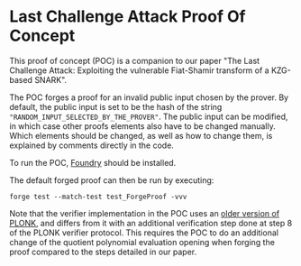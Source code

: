# Last Challenge Attack Proof Of Concept

This proof of concept (POC) is a companion to our paper "The Last Challenge Attack: Exploiting the vulnerable Fiat-Shamir transform of a KZG-based SNARK".

The POC forges a proof for an invalid public input chosen by the prover. 
By default, the public input is set to be the hash of the string `"RANDOM_INPUT_SELECTED_BY_THE_PROVER"`.
The public input can be modified, in which case other proofs elements also have to be changed manually. 
Which elements should be changed, as well as how to change them, is explained by comments directly in the code. 

To run the POC, [Foundry](https://book.getfoundry.sh/) should be installed. 

The default forged proof can then be run by executing: 

```
forge test --match-test test_ForgeProof -vvv
```

Note that the verifier implementation in the POC uses an [older version of PLONK](https://eprint.iacr.org/archive/2019/953/1584279907.pdf), and differs from it with an additional verification step done at step 8 of the PLONK verifier protocol. This requires the POC to do an additional change of the quotient polynomial evaluation opening when forging the proof compared to the steps detailed in our paper.